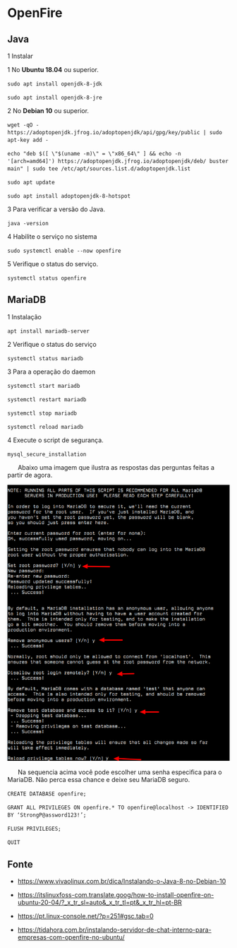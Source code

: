OpenFire
====================================

Java
-----------------------------------------------------

1 Instalar

1 No **Ubuntu 18.04** ou superior.

`sudo apt install openjdk-8-jdk`

`sudo apt install openjdk-8-jre`

2 No **Debian 10** ou superior.

`wget -qO - https://adoptopenjdk.jfrog.io/adoptopenjdk/api/gpg/key/public | sudo apt-key add -`

`echo "deb $([ \"$(uname -m)\" = \"x86_64\" ] && echo -n '[arch=amd64]') https://adoptopenjdk.jfrog.io/adoptopenjdk/deb/ buster main" | sudo tee /etc/apt/sources.list.d/adoptopenjdk.list`

`sudo apt update`

`sudo apt install adoptopenjdk-8-hotspot`

3 Para verificar a versão do Java.

`java -version`

4 Habilite o serviço no sistema

`sudo systemctl enable --now openfire`

5 Verifique o status do serviço.

`systemctl status openfire`

MariaDB
-----------------------------------------------------

1 Instalação

`apt install mariadb-server`

2 Verifique o status do serviço

`systemctl status mariadb`

3 Para a operação do daemon

`systemctl start mariadb`

`systemctl restart mariadb`

`systemctl stop mariadb`

`systemctl reload mariadb`

4 Execute o script de segurança.

`mysql_secure_installation`

&nbsp;&nbsp;&nbsp;&nbsp;&nbsp;&nbsp;Abaixo uma imagem que ilustra as respostas das perguntas feitas a partir de agora.

![mysql_secure_installation](pics/mariadb_security.png)

&nbsp;&nbsp;&nbsp;&nbsp;&nbsp;&nbsp;Na sequencia acima você pode escolher uma senha especifica para o MariaDB. Não perca essa chance e deixe seu MariaDB seguro.

`CREATE DATABASE openfire;`

`GRANT ALL PRIVILEGES ON openfire.* TO openfire@localhost -> IDENTIFIED BY ‘StrongP@assword123!’;`

`FLUSH PRIVILEGES;`

`QUIT`

Fonte
-----------------------------------------------------

* <https://www.vivaolinux.com.br/dica/Instalando-o-Java-8-no-Debian-10>

* <https://itslinuxfoss-com.translate.goog/how-to-install-openfire-on-ubuntu-20-04/?_x_tr_sl=auto&_x_tr_tl=pt&_x_tr_hl=pt-BR>

* <https://pt.linux-console.net/?p=251#gsc.tab=0>

* <https://tidahora.com.br/instalando-servidor-de-chat-interno-para-empresas-com-openfire-no-ubuntu/>

